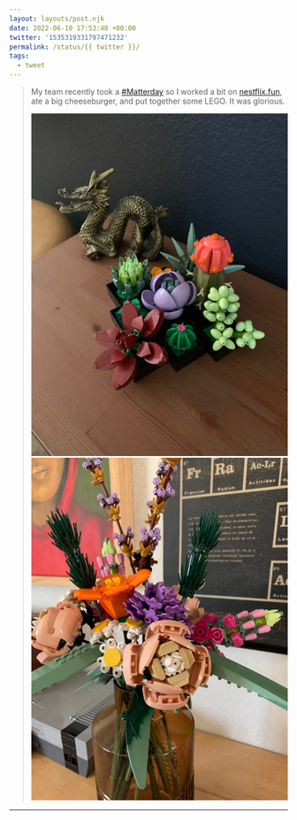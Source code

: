 ```yaml
---
layout: layouts/post.njk
date: 2022-06-10 17:53:48 +00:00
twitter: '1535319331797471232'
permalink: /status/{{ twitter }}/
tags: 
  - tweet
---
```


> My team recently took a [#Matterday](https://twitter.com/hashtag/Matterday) so I worked a bit on [nestflix.fun](https://nestflix.fun), ate a big cheeseburger, and put together some LEGO. It was glorious. 
> 
> ![colorful LEGO succulents](/img/1535319331797471232-FU6MnxhUAAAFrmY.jpg)
> ![LEGO flower bouquet in a vase](/img/1535319331797471232-FU6MoV4UsAAOb1r.jpg)

---

